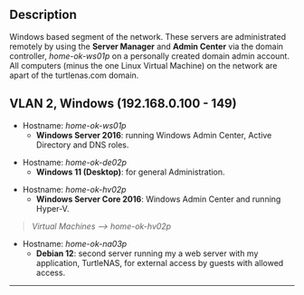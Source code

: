 
## Description

Windows based segment of the network. These servers are administrated remotely by using the **Server Manager** and **Admin Center** via the domain controller, *home-ok-ws01p* on a personally created domain admin account. All computers (minus the one Linux Virtual Machine) on the network are apart of the turtlenas.com domain.

## VLAN 2, Windows (192.168.0.100 - 149)

- Hostname: *home-ok-ws01p*
  - **Windows Server 2016**: running Windows Admin Center, Active Directory and DNS roles.
>
- Hostname: *home-ok-de02p*
  - **Windows 11 (Desktop)**: for general Administration.
>
- Hostname: *home-ok-hv02p*
  - **Windows Server Core 2016**: Windows Admin Center and running Hyper-V.
> *Virtual Machines --> home-ok-hv02p*
- Hostname: *home-ok-na03p*
  - **Debian 12**: second server running my a web server with my application, TurtleNAS, for external access by guests with allowed access.
______________________________________________________________________________

